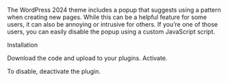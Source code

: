 The WordPress 2024 theme includes a popup that suggests using a pattern when creating new pages. While this can be a helpful feature for some users, it can also be annoying or intrusive for others. If you’re one of those users, you can easily disable the popup using a custom JavaScript script.

Installation

Download the code and upload to your plugins. Activate.

To disable, deactivate the plugin.
